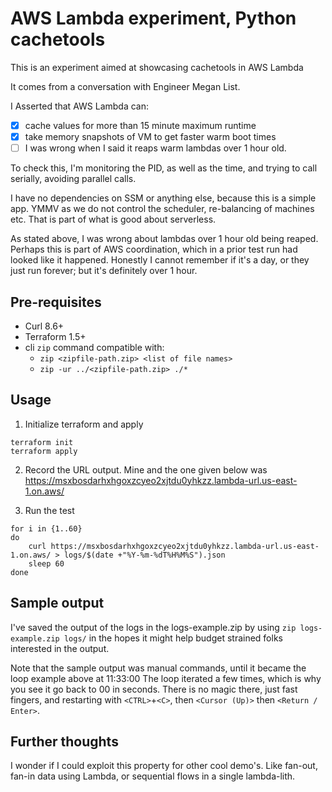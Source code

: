 # AWS Lambda experiment, Python cachetools

This is an experiment aimed at showcasing cachetools in AWS Lambda

It comes from a conversation with Engineer Megan List.

I Asserted that AWS Lambda can:

- [X] cache values for more than 15 minute maximum runtime
- [X] take memory snapshots of VM to get faster warm boot times
- [ ] I was wrong when I said it reaps warm lambdas over 1 hour old.

To check this, I'm monitoring the PID, as well as the time, and trying to call serially, avoiding parallel calls.

I have no dependencies on SSM or anything else, because this is a simple app. YMMV as we do not control the scheduler, re-balancing of machines etc. That is part of what is good about serverless.

As stated above, I was wrong about lambdas over 1 hour old being reaped. Perhaps this is part of AWS coordination, which in a prior test run had looked like it happened. Honestly I cannot remember if it's a day, or they just run forever; but it's definitely over 1 hour.

## Pre-requisites

- Curl 8.6+
- Terraform 1.5+
- cli `zip` command compatible with:
  - `zip <zipfile-path.zip> <list of file names>`
  - `zip -ur ../<zipfile-path.zip> ./*`

## Usage

1. Initialize terraform and apply
```
terraform init
terraform apply
```

2. Record the URL output. Mine and the one given below was https://msxbosdarhxhgoxzcyeo2xjtdu0yhkzz.lambda-url.us-east-1.on.aws/

3. Run the test
```
for i in {1..60}
do
    curl https://msxbosdarhxhgoxzcyeo2xjtdu0yhkzz.lambda-url.us-east-1.on.aws/ > logs/$(date +"%Y-%m-%dT%H%M%S").json
    sleep 60
done
```

## Sample output

I've saved the output of the logs in the logs-example.zip by using `zip logs-example.zip logs/` in the hopes it might help budget strained folks interested in the output.

Note that the sample output was manual commands, until it became the loop example above at 11:33:00
The loop iterated a few times, which is why you see it go back to 00 in seconds. There is no magic there, just fast fingers, and restarting with `<CTRL>`+`<C>`, then `<Cursor (Up)>` then `<Return / Enter>`.

## Further thoughts

I wonder if I could exploit this property for other cool demo's. Like fan-out, fan-in data using Lambda, or sequential flows in a single lambda-lith.
